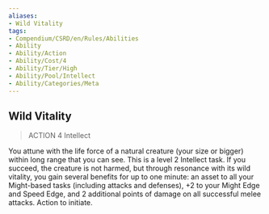 ```yaml
---
aliases:
- Wild Vitality
tags:
- Compendium/CSRD/en/Rules/Abilities
- Ability
- Ability/Action
- Ability/Cost/4
- Ability/Tier/High
- Ability/Pool/Intellect
- Ability/Categories/Meta
---
```


  
## Wild Vitality  
>ACTION 4  Intellect  
  
You attune with the life force of a natural creature (your size or bigger) within long range that you can see. This is a level 2 Intellect task. If you succeed, the creature is not harmed, but through resonance with its wild vitality, you gain several benefits for up to one minute: an asset to all your Might-based tasks (including attacks and defenses), +2 to your Might Edge and Speed Edge, and 2 additional points of damage on all successful melee attacks. Action to initiate.